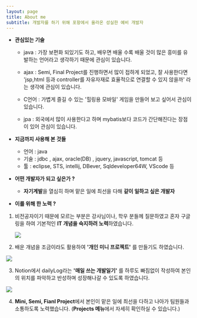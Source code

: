 ```yaml
---
layout: page
title: About me
subtitle: 개발자를 하기 위해 포항에서 올라온 성실한 예비 개발자
---
```

- **관심있는 기술** 

  - java : 가장 보편화 되있기도 하고, 배우면 배울 수록 배울 것이 많은 흥미를 유발하는 언어라고 생각하기 때문에 관심이 있습니다.

  - ajax : Semi, Final Project를 진행하면서 많이 접하게 되었고, 잘 사용한다면 'jsp,html 등과 controller를 자유자재로 효율적으로 연결할 수 있지 않을까' 라는 생각에 관심이 있습니다. 

  - C언어 : 가볍게 즐길 수 있는 '힐링용 모바일' 게임을 만들어 보고 싶어서 관심이 있습니다.

  - jpa : 외국에서 많이 사용한다고 하며 mybatis보다 코드가 간단해진다는 장점이 있어 관심이 있습니다.

    

- **지금까지 사용해 본 것들** 

  - 언어 : java 
  - 기술 : jdbc , ajax,  oracle(DB) , jquery, javascript, tomcat 등
  - 툴 : eclipse, STS, intellij, DBever, Sqldeveloper64W, VScode 등

  

- **어떤 개발자가 되고 싶은가 ?** 

  - **자기계발**을 열심히 하며 맡은 일에 최선을 다해 **같이 일하고 싶은 개발자**

- **이를 위해 한 노력 ?**

1) 비전공자이기 때문에 모르는 부분은 강사님이나, 학우 분들께 질문하였고 혼자 구글링을 하여 기본적인 **IT 개념을 숙지하려 노력**하였습니다.

   <img src="../img/notionStudy.png">  

2)  배운 개념을 조금이라도 활용하여 **'개인 미니 프로젝트'** 를 만들기도 하였습니다. 

   <img src="../img/myPersonalProjects.png">

3)  Notion에서 dailyLog라는 **'매일 쓰는 개발일기'** 를 하루도 빠짐없이 작성하여 본인의 위치를 파악하고 반성하며 성장해나갈 수 있도록 하였습니다.

   <img src="../img/dailyLog.png">

4) **Mini, Semi, Fianl Project**에서 본인이 맡은 일에 최선을 다하고 나아가 팀원들과 소통하도록 노력했습니다.  (**Projects 메뉴**에서 자세히 확인하실 수 있습니다.)

   

 
 
